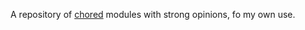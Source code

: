A repository of [chored](https://github.com/timbertson/chored) modules with strong opinions, fo my own use.
